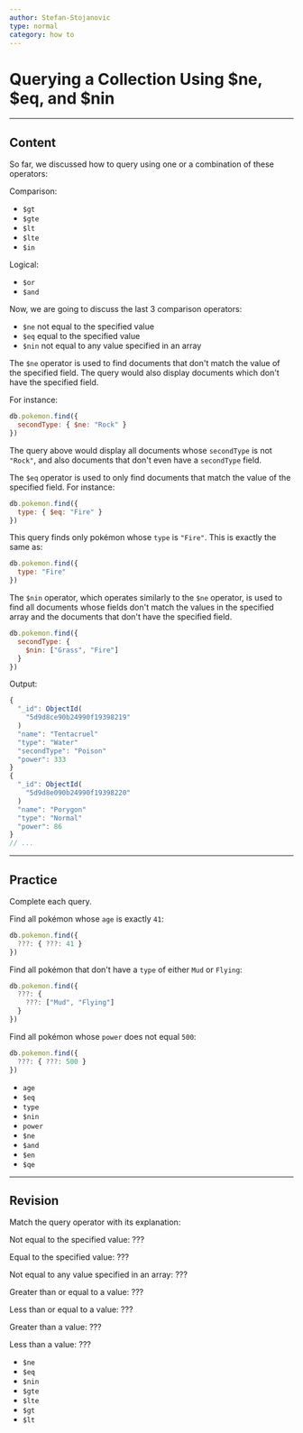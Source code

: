 ```yaml
---
author: Stefan-Stojanovic
type: normal
category: how to
---
```


# Querying a Collection Using $ne, $eq, and $nin


---

## Content

So far, we discussed how to query using one or a combination of these operators:

Comparison:

* `$gt`
* `$gte`
* `$lt`
* `$lte`
* `$in`

Logical:

* `$or`
* `$and`

Now, we are going to discuss the last 3 comparison operators:

* `$ne` not equal to the specified value
* `$eq` equal to the specified value
* `$nin` not equal to any value specified in an array

The `$ne` operator is used to find documents that don't match the value of the specified field. The query would also display documents which don't have the specified field.

For instance:

```javascript
db.pokemon.find({
  secondType: { $ne: "Rock" }
})
```

The query above would display all documents whose `secondType` is not `"Rock"`, and also documents that don't even have a `secondType` field.

The `$eq` operator is used to only find documents that match the value of the specified field. For instance:

```javascript
db.pokemon.find({
  type: { $eq: "Fire" }
})
```

This query finds only pokémon whose `type` is `"Fire"`. This is exactly the same as:

```javascript
db.pokemon.find({
  type: "Fire"
})
```

The `$nin` operator, which operates similarly to the `$ne` operator, is used to find all documents whose fields don't match the values in the specified array and the documents that don't have the specified field.

```javascript
db.pokemon.find({
  secondType: {
    $nin: ["Grass", "Fire"]
  }
})
```

Output:

```javascript
{
  "_id": ObjectId(
    "5d9d8ce90b24990f19398219"
  )
  "name": "Tentacruel"
  "type": "Water"
  "secondType": "Poison"
  "power": 333
}
{
  "_id": ObjectId(
    "5d9d8e090b24990f19398220"
  )
  "name": "Porygon"
  "type": "Normal"
  "power": 86
}
// ...
```


---

## Practice

Complete each query.

Find all pokémon whose `age` is exactly `41`:

```javascript
db.pokemon.find({
  ???: { ???: 41 }
})
```

Find all pokémon that don't have a `type` of either `Mud` or `Flying`:

```javascript
db.pokemon.find({
  ???: {
    ???: ["Mud", "Flying"]
  }
})
```

Find all pokémon whose `power` does not equal `500`:

```javascript
db.pokemon.find({
  ???: { ???: 500 }
})
```

* `age`
* `$eq`
* `type`
* `$nin`
* `power`
* `$ne`
* `$and`
* `$en`
* `$qe`


---

## Revision

Match the query operator with its explanation:

Not equal to the specified value: ???

Equal to the specified value: ???

Not equal to any value specified in an array: ???

Greater than or equal to a value: ???

Less than or equal to a value: ???

Greater than a value: ???

Less than a value: ???

* `$ne`
* `$eq`
* `$nin`
* `$gte`
* `$lte`
* `$gt`
* `$lt`
